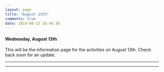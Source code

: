 ```yaml
---
layout: page
title: "August 13th"
comments: true
date: 2014-08-13 16:44:36
---
```


#### Wednesday, August 13th

This will be the information page for the activities on August 13th.  Check back soon for an update.

-----------------------------------------------
-----------------------------------------------
